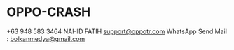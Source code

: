 # OPPO-CRASH
+63 948 583 3464
NAHID FATIH
support@oppotr.com
WhatsApp
Send Mail : bolkanmedya@gmail.com
